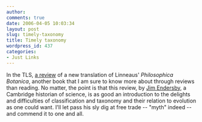 ```yaml
---
author:
comments: true
date: 2006-04-05 10:03:34
layout: post
slug: timely-taxonomy
title: Timely taxonomy
wordpress_id: 437
categories:
- Just Links
---
```


In the TLS, [a review](http://tls.timesonline.co.uk/article/0,,25343-2098204_1,00.html) of a new translation of Linneaus' _Philosophica Botanica_, another book that I am sure to know more about through reviews than reading. No matter, the point is that this review, by [Jim Endersby](http://www.hps.cam.ac.uk/dept/endersby.html), a Cambridge historian of science, is as good an introduction to the delights and difficulties of classification and taxonomy and their relation to evolution as one could want. I'll let pass his sly dig at free trade -- "myth" indeed -- and commend it to one and all.
 
